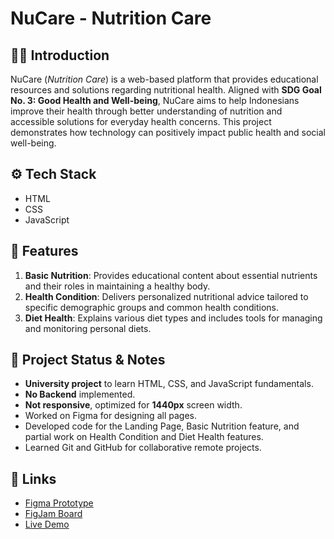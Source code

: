 # NuCare - Nutrition Care

## 🧑‍💻 Introduction
NuCare (*Nutrition Care*) is a web-based platform that provides educational resources and solutions regarding nutritional health. Aligned with **SDG Goal No. 3: Good Health and Well-being**, NuCare aims to help Indonesians improve their health through better understanding of nutrition and accessible solutions for everyday health concerns. This project demonstrates how technology can positively impact public health and social well-being.

## ⚙️ Tech Stack
- HTML
- CSS
- JavaScript

## 🌟 Features
1. **Basic Nutrition**: Provides educational content about essential nutrients and their roles in maintaining a healthy body.
2. **Health Condition**: Delivers personalized nutritional advice tailored to specific demographic groups and common health conditions.
3. **Diet Health**: Explains various diet types and includes tools for managing and monitoring personal diets.

## 🚧 Project Status & Notes
- **University project** to learn HTML, CSS, and JavaScript fundamentals.
- **No Backend** implemented.
- **Not responsive**, optimized for **1440px** screen width.
- Worked on Figma for designing all pages.
- Developed code for the Landing Page, Basic Nutrition feature, and partial work on Health Condition and Diet Health features.
- Learned Git and GitHub for collaborative remote projects.

## 🔗 Links
- [Figma Prototype](https://www.figma.com/proto/CKdNDoPyUTAuTyZzQdqqOp/Prototype-Nucare?node-id=0-1&t=ljQnMQQyHGj2ARK3-1)
- [FigJam Board](https://www.figma.com/board/3Lr1FfgRlvqDwl9bA0dt3S/NuCare?node-id=0-1&t=QKfcpsrUjpD4Po69-1)
- [Live Demo](https://pallzzz.github.io/AOL_SE/)
